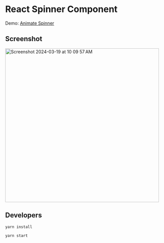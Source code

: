 # React Spinner Component

Demo: [Animate Spinner](https://spinner-lemon-five.vercel.app/)

## Screenshot
<img width="490" alt="Screenshot 2024-03-19 at 10 09 57 AM" src="https://github.com/AshishKapoor/spinner/assets/5203107/2f123fa5-ed96-4ac3-992b-a0a7eb209158">

## Developers
```
yarn install

yarn start
```
